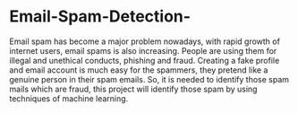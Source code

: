 # Email-Spam-Detection-

Email spam has become a major problem nowadays, with rapid growth of internet users, email spams is also increasing. 
People are using them for illegal and unethical conducts, phishing and fraud. 
Creating a fake profile and email account is much easy for the spammers,
 they pretend like a genuine person in their spam emails.
So, it is needed to identify those spam mails which are fraud, 
this project will identify those spam by using techniques of machine learning.

